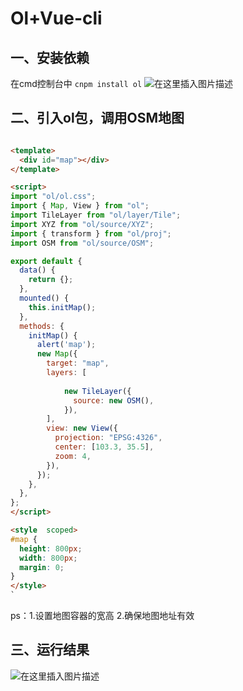 # Ol+Vue-cli
## 一、安装依赖

在cmd控制台中 `cnpm install ol`
![在这里插入图片描述](https://img-blog.csdnimg.cn/20210206171305283.png?x-oss-process=image/watermark,type_ZmFuZ3poZW5naGVpdGk,shadow_10,text_aHR0cHM6Ly9ibG9nLmNzZG4ubmV0L3FxXzQyNTkwMDIx,size_16,color_FFFFFF,t_70)

## 二、引入ol包，调用OSM地图

```html

<template>
  <div id="map"></div>
</template>

<script>
import "ol/ol.css";
import { Map, View } from "ol";
import TileLayer from "ol/layer/Tile";
import XYZ from "ol/source/XYZ";
import { transform } from "ol/proj";
import OSM from "ol/source/OSM";

export default {
  data() {
    return {};
  },
  mounted() {
    this.initMap();
  },
  methods: {
    initMap() {
      alert('map');
      new Map({
        target: "map",
        layers: [
     
            new TileLayer({
              source: new OSM(),
            }),
        ],
        view: new View({
          projection: "EPSG:4326",
          center: [103.3, 35.5],
          zoom: 4,
        }),
      });
    },
  },
};
</script>

<style  scoped>
#map {
  height: 800px;
  width: 800px;
  margin: 0;
}
</style>
`
```
ps：1.设置地图容器的宽高
		2.确保地图地址有效
		

## 三、运行结果
![在这里插入图片描述](https://img-blog.csdnimg.cn/20210206174957694.png?x-oss-process=image/watermark,type_ZmFuZ3poZW5naGVpdGk,shadow_10,text_aHR0cHM6Ly9ibG9nLmNzZG4ubmV0L3FxXzQyNTkwMDIx,size_16,color_FFFFFF,t_70)

